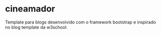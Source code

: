 # cineamador
Template para blogs desenvolvido com o framework bootstrap e inspirado no blog template da w3school.


